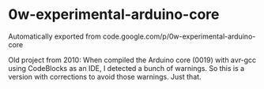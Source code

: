 # 0w-experimental-arduino-core
Automatically exported from code.google.com/p/0w-experimental-arduino-core

Old project from 2010: When compiled the Arduino core (0019) with avr-gcc using CodeBlocks as an IDE, I detected a bunch of warnings. So this is a version with corrections to avoid those warnings. Just that.
